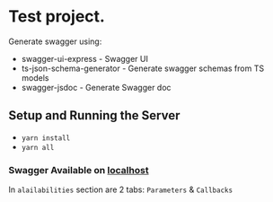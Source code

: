 
# Test project.
Generate swagger using:
 - swagger-ui-express - Swagger UI
 - ts-json-schema-generator - Generate swagger schemas from TS models
 - swagger-jsdoc - Generate Swagger doc

## Setup and Running the Server
- ```yarn install```
- ```yarn all```

### Swagger Available on [localhost](http://localhost:8080/api-docs/#)
In `alailabilities` section are 2 tabs: `Parameters` & `Callbacks`
